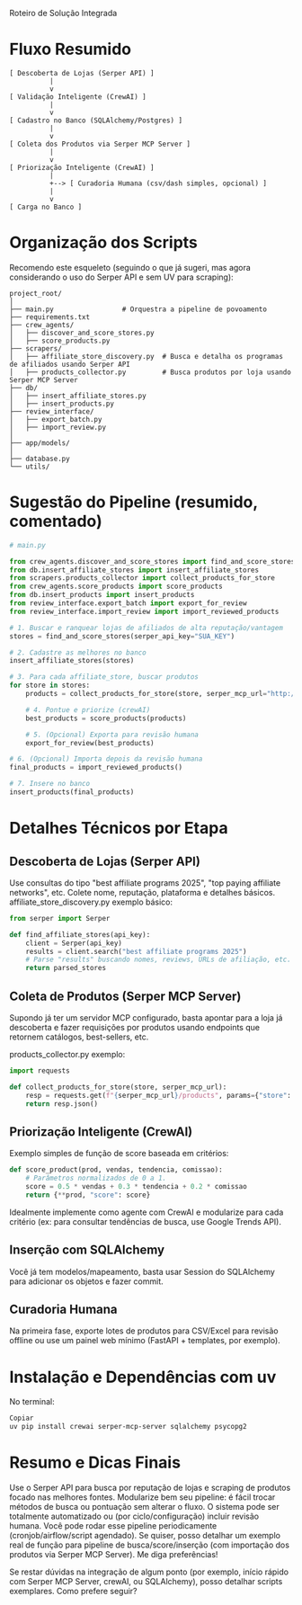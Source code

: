 Roteiro de Solução Integrada
# Fluxo Resumido
```plaintext
[ Descoberta de Lojas (Serper API) ]
          |
          v
[ Validação Inteligente (CrewAI) ]
          |
          v
[ Cadastro no Banco (SQLAlchemy/Postgres) ]
          |
          v
[ Coleta dos Produtos via Serper MCP Server ]
          |
          v
[ Priorização Inteligente (CrewAI) ]
          |
          +--> [ Curadoria Humana (csv/dash simples, opcional) ]
          |
          v
[ Carga no Banco ]
```

# Organização dos Scripts
Recomendo este esqueleto (seguindo o que já sugeri, mas agora considerando o uso do Serper API e sem UV para scraping):

```plaintext
project_root/
│
├── main.py                 # Orquestra a pipeline de povoamento
├── requirements.txt
├── crew_agents/
│   ├── discover_and_score_stores.py
│   ├── score_products.py
├── scrapers/
│   ├── affiliate_store_discovery.py  # Busca e detalha os programas de afiliados usando Serper API
│   ├── products_collector.py         # Busca produtos por loja usando Serper MCP Server
├── db/
│   ├── insert_affiliate_stores.py
│   ├── insert_products.py
├── review_interface/
│   ├── export_batch.py
│   ├── import_review.py
│
├── app/models/
│
├── database.py
└── utils/
```

# Sugestão do Pipeline (resumido, comentado)
```python
# main.py

from crew_agents.discover_and_score_stores import find_and_score_stores
from db.insert_affiliate_stores import insert_affiliate_stores
from scrapers.products_collector import collect_products_for_store
from crew_agents.score_products import score_products
from db.insert_products import insert_products
from review_interface.export_batch import export_for_review
from review_interface.import_review import import_reviewed_products

# 1. Buscar e ranquear lojas de afiliados de alta reputação/vantagem
stores = find_and_score_stores(serper_api_key="SUA_KEY")

# 2. Cadastre as melhores no banco
insert_affiliate_stores(stores)

# 3. Para cada affiliate_store, buscar produtos
for store in stores:
    products = collect_products_for_store(store, serper_mcp_url="http://localhost:...")

    # 4. Pontue e priorize (crewAI)
    best_products = score_products(products)

    # 5. (Opcional) Exporta para revisão humana
    export_for_review(best_products)

# 6. (Opcional) Importa depois da revisão humana
final_products = import_reviewed_products()

# 7. Insere no banco
insert_products(final_products)
```


# Detalhes Técnicos por Etapa
## Descoberta de Lojas (Serper API)
Use consultas do tipo "best affiliate programs 2025", "top paying affiliate networks", etc.
Colete nome, reputação, plataforma e detalhes básicos.
affiliate_store_discovery.py exemplo básico:

```python
from serper import Serper

def find_affiliate_stores(api_key):
    client = Serper(api_key)
    results = client.search("best affiliate programs 2025")
    # Parse "results" buscando nomes, reviews, URLs de afiliação, etc.
    return parsed_stores
```

## Coleta de Produtos (Serper MCP Server)
Supondo já ter um servidor MCP configurado, basta apontar para a loja já descoberta e fazer requisições por produtos usando endpoints que retornem catálogos, best-sellers, etc.

products_collector.py exemplo:

```python
import requests

def collect_products_for_store(store, serper_mcp_url):
    resp = requests.get(f"{serper_mcp_url}/products", params={"store": store['platform']})
    return resp.json()
```

## Priorização Inteligente (CrewAI)
Exemplo simples de função de score baseada em critérios:

```python
def score_product(prod, vendas, tendencia, comissao):
    # Parâmetros normalizados de 0 a 1.
    score = 0.5 * vendas + 0.3 * tendencia + 0.2 * comissao
    return {**prod, "score": score}
```
Idealmente implemente como agente com CrewAI e modularize para cada critério (ex: para consultar tendências de busca, use Google Trends API).

## Inserção com SQLAlchemy
Você já tem modelos/mapeamento, basta usar Session do SQLAlchemy para adicionar os objetos e fazer commit.

## Curadoria Humana
Na primeira fase, exporte lotes de produtos para CSV/Excel para revisão offline ou use um painel web mínimo (FastAPI + templates, por exemplo).

# Instalação e Dependências com uv
No terminal:

```bash
Copiar
uv pip install crewai serper-mcp-server sqlalchemy psycopg2
```

# Resumo e Dicas Finais
Use o Serper API para busca por reputação de lojas e scraping de produtos focado nas melhores fontes.
Modularize bem seu pipeline: é fácil trocar métodos de busca ou pontuação sem alterar o fluxo.
O sistema pode ser totalmente automatizado ou (por ciclo/configuração) incluir revisão humana.
Você pode rodar esse pipeline periodicamente (cronjob/airflow/script agendado).
Se quiser, posso detalhar um exemplo real de função para pipeline de busca/score/inserção (com importação dos produtos via Serper MCP Server). Me diga preferências!

Se restar dúvidas na integração de algum ponto (por exemplo, início rápido com Serper MCP Server, crewAI, ou SQLAlchemy), posso detalhar scripts exemplares. Como prefere seguir?